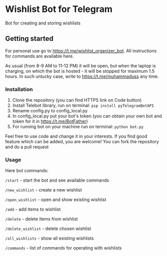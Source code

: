 # Wishlist Bot for Telegram

Bot for creating and storing wishlists

## Getting started

For personal use go to https://t.me/wishlist_organizer_bot. All instructions for commands are available here.

As usual (from 8-9 AM to 11-12 PM) it will be open,
but when the laptop is charging, on which the bot is hosted - it will be stopped for maximum 1.5 hours. In such unlucky
case, write to https://t.me/muhammaduss any time.

### Installation

1. Clone the repository (you can find HTTPS link on Code button)
2. Install Telebot library, run on terminal: ```pip install pyTelegramBotAPI```
3. Rename config.py to config_local.py
4. In config_local.py put your bot's token (you can obtain your own bot and token for it in https://t.me/BotFather)
5. For running bot on your machine run on terminal: ```python bot.py```

Feel free to use code and change it in your interests.
If you find good feature which can be added, you are welcome! You can fork the repository and do a pull request

### Usage

Here bot commands:

```/start``` - start the bot and see available commands

```/new_wishlist``` - create a new wishlist

```/open_wishlist``` - open and show existing wishlist

```/add``` - add items to wishlist

```/delete``` - delete items from wishlist

```/delete_wishlist``` - delete chosen wishlist

```/all_wishlists``` - show all existing wishlists

```/commands``` - list of commands for operating with wishlists
